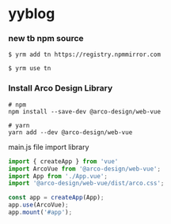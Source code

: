 # yyblog

### new tb npm source
```
$ yrm add tn https://registry.npmmirror.com

$ yrm use tn
```

### Install Arco Design Library
```
# npm
npm install --save-dev @arco-design/web-vue

# yarn
yarn add --dev @arco-design/web-vue
```

main.js file import library
```js
import { createApp } from 'vue'
import ArcoVue from '@arco-design/web-vue';
import App from './App.vue';
import '@arco-design/web-vue/dist/arco.css';

const app = createApp(App);
app.use(ArcoVue);
app.mount('#app');
```
